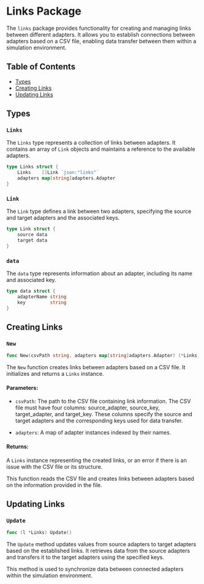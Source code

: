 # Links Package

The `links` package provides functionality for creating and managing links between different adapters. It allows you to establish connections between adapters based on a CSV file, enabling data transfer between them within a simulation environment.

## Table of Contents
- [Types](#types)
- [Creating Links](#creating-links)
- [Updating Links](#updating-links)

## Types

### `Links`

The `Links` type represents a collection of links between adapters. It contains an array of `Link` objects and maintains a reference to the available adapters.

```go
type Links struct {
    Links    []Link `json:"links"`
    adapters map[string]adapters.Adapter
}
```

### `Link`

The `Link` type defines a link between two adapters, specifying the source and target adapters and the associated keys.

```go
type Link struct {
    source data
    target data
}
```

### `data`

The `data` type represents information about an adapter, including its name and associated key.

```go
type data struct {
    adapterName string
    key         string
}
```

## Creating Links

### `New`

```go
func New(csvPath string, adapters map[string]adapters.Adapter) (*Links, error)
```

The `New` function creates links between adapters based on a CSV file. It initializes and returns a `Links` instance.

#### Parameters:

- `csvPath`: The path to the CSV file containing link information. The CSV file must have four columns: source_adapter, source_key, target_adapter, and target_key. These columns specify the source and target adapters and the corresponding keys used for data transfer.

- `adapters`: A map of adapter instances indexed by their names.

#### Returns:

A `Links` instance representing the created links, or an error if there is an issue with the CSV file or its structure.

This function reads the CSV file and creates links between adapters based on the information provided in the file.

## Updating Links

### `Update`

```go
func (l *Links) Update()
```

The `Update` method updates values from source adapters to target adapters based on the established links. It retrieves data from the source adapters and transfers it to the target adapters using the specified keys.

This method is used to synchronize data between connected adapters within the simulation environment.

